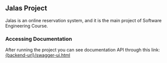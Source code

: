 
## Jalas Project  
  
Jalas is an online reservation system,  and it is the main project of Software Engineering Course.  
  
### Accessing Documentation  
After running the project you can see documentation API through this link:  
[{backend-url}/swagger-ui.html](http://localhost:8080/swagger-ui.html)